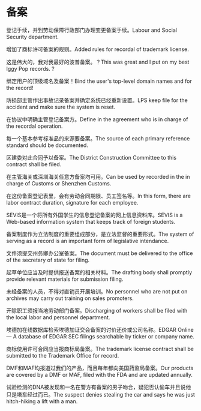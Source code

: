 # 备案

<p><span class="chinese">登记手续，并到劳动保障行政部门办理变更备案手续。</span><span class="english">Labour and Social Security department.</span></p>

<p><span class="chinese">增加了商标许可备案的规则。</span><span class="english">Added rules for recordal of trademark license.</span></p>

<p><span class="chinese">这是伟大的，我对我最好的波普备案。？</span><span class="english">This was great and I put on my best Iggy Pop records. ?</span></p>

<p><span class="chinese">绑定用户的顶级域名及备案！</span><span class="english">Bind the user's top-level domain names and for the record!</span></p>

<p><span class="chinese">防损部主管作出事故记录备案并确定系统已经重新设置。</span><span class="english">LPS keep file for the accident and make sure the system is reset.</span></p>

<p><span class="chinese">在协议中明确主管登记备案方。</span><span class="english">Define in the agreement who is in charge of the recordal operation.</span></p>

<p><span class="chinese">每一个基本参考标准品的来源要备案。</span><span class="english">The source of each primary reference standard should be documented.</span></p>

<p><span class="chinese">区建委对此合同予以备案。</span><span class="english">The District Construction Committee to this contract shall be filed.</span></p>

<p><span class="chinese">在主管海关或深圳海关任意方备案均可用。</span><span class="english">Can be used by recorded in the in charge of Customs or Shenzhen Customs.</span></p>

<p><span class="chinese">在这份备案登记表里，会有劳动合同期限、员工签名等。</span><span class="english">In this form, there are labor contract duration, signature for each employee.</span></p>

<p><span class="chinese">SEVIS是一个将所有外国学生的信息登记备案的网上信息资料库。</span><span class="english">SEVIS is a Web-based information system that keeps track of foreign students.</span></p>

<p><span class="chinese">备案制度作为立法制度的重要组成部分，是立法监督的重要形式。</span><span class="english">The system of serving as a record is an important form of legislative intendance.</span></p>

<p><span class="chinese">文件须提交州务卿办公室备案。</span><span class="english">The document must be delivered to the office of the secretary of state for filing.</span></p>

<p><span class="chinese">起草单位应当及时提供报送备案的相关材料。</span><span class="english">The drafting body shall promptly provide relevant materials for submission filing.</span></p>

<p><span class="chinese">未经备案的人员，不得对直销员开展培训。</span><span class="english">No personnel who are not put on archives may carry out training on sales promoters.</span></p>

<p><span class="chinese">开除职工须报当地劳动部门备案。</span><span class="english">Discharging of workers shall be filed with the local labor and personnel department.</span></p>

<p><span class="chinese">埃德加在线数据库检索埃德加证交会备案的讨价还价或公司名称。</span><span class="english">EDGAR Online — A database of EDGAR SEC filings searchable by ticker or company name.</span></p>

<p><span class="chinese">商标使用许可合同应当报商标局备案。</span><span class="english">The trademark license contract shall be submitted to the Trademark Office for record.</span></p>

<p><span class="chinese">DMF和MAF均报道过我们的产品，而且每年都向美国药监局备案。</span><span class="english">Our products are covered by a DMF or MAF, filed with the FDA and are updated annually.</span></p>

<p><span class="chinese">试验检测的DNA被发现和一名在警方有备案的男子吻合，疑犯否认偷车并且说他只是塔车经过而已。</span><span class="english">The suspect denies stealing the car and says he was just hitch-hiking a lift with a man.</span></p>

